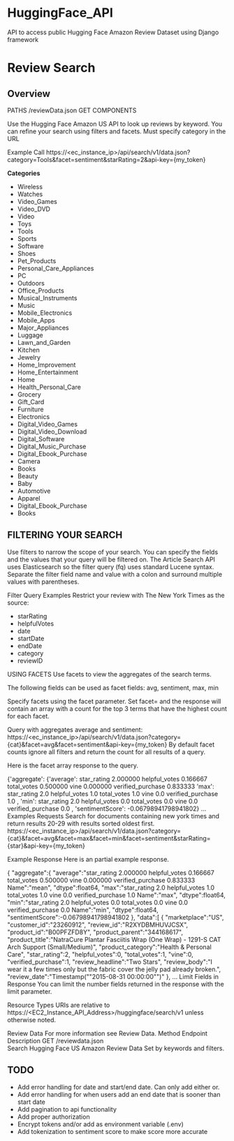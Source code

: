# HuggingFace_API
API to access public Hugging Face Amazon Review Dataset using Django framework


# Review Search
## Overview
PATHS
/reviewData.json
GET
COMPONENTS

Use the Hugging Face Amazon US API to look up reviews by keyword. You can refine your search using filters and facets.
Must specify category in the URL

Example Call
https://<ec_instance_ip>/api/search/v1/data.json?category=Tools&facet=sentiment&starRating=2&api-key={my_token}


**Categories**


* Wireless
* Watches
* Video_Games
* Video_DVD
* Video
* Toys
* Tools
* Sports
* Software
* Shoes
* Pet_Products
* Personal_Care_Appliances
* PC
* Outdoors
* Office_Products
* Musical_Instruments
* Music
* Mobile_Electronics
* Mobile_Apps
* Major_Appliances
* Luggage
* Lawn_and_Garden
* Kitchen
* Jewelry
* Home_Improvement
* Home_Entertainment
* Home
* Health_Personal_Care
* Grocery
* Gift_Card
* Furniture
* Electronics
* Digital_Video_Games
* Digital_Video_Download
* Digital_Software
* Digital_Music_Purchase
* Digital_Ebook_Purchase
* Camera
* Books
* Beauty
* Baby
* Automotive
* Apparel
* Digital_Ebook_Purchase
* Books


## FILTERING YOUR SEARCH
Use filters to narrow the scope of your search. You can specify the fields and the values that your query will be filtered on. The Article Search API uses Elasticsearch so the filter query (fq) uses standard Lucene syntax. Separate the filter field name and value with a colon and surround multiple values with parentheses.

Filter Query Examples
Restrict your review with The New York Times as the source:


* starRating
* helpfulVotes
* date
* startDate
* endDate
* category
* reviewID

USING FACETS
Use facets to view the aggregates of the search terms.

The following fields can be used as facet fields: avg, sentiment, max, min


Specify facets using the facet parameter. Set facet=<field> and the response will contain an array with a count for the top 3 terms that have the highest count for each facet.

Query with aggregates average and sentiment:
https://<ec_instance_ip>/api/search/v1/data.json?category={cat}&facet=avg&facet=sentiment&api-key={my_token}
By default facet counts ignore all filters and return the count for all results of a query. 


Here is the facet array response to the query.

{'aggregate': {'average': star_rating          2.000000
helpful_votes        0.166667
total_votes          0.500000
vine                 0.000000
verified_purchase    0.833333
'max': star_rating          2.0
helpful_votes        1.0
total_votes          1.0
vine                 0.0
verified_purchase    1.0
, 'min': star_rating          2.0
helpful_votes        0.0
total_votes          0.0
vine                 0.0
verified_purchase    0.0
, 'sentimentScore': -0.06798941798941802}
      ...
Examples Requests
Search for documents containing new york times and return results 20-29 with results sorted oldest first.
https://<ec_instance_ip>/api/search/v1/data.json?category={cat}&facet=avg&facet=max&facet=min&facet=sentiment&starRating={star}&api-key={my_token}

Example Response
Here is an partial example response.

{
   "aggregate":{
      "average":"star_rating          2.000000
helpful_votes        0.166667
total_votes          0.500000
vine                 0.000000
verified_purchase    0.833333
Name":"mean",
      "dtype":float64,
      "max":"star_rating          2.0
helpful_votes        1.0
total_votes          1.0
vine                 0.0
verified_purchase    1.0
Name":"max",
      "dtype":float64,
      "min":"star_rating          2.0
helpful_votes        0.0
total_votes          0.0
vine                 0.0
verified_purchase    0.0
Name":"min",
      "dtype":float64,
      "sentimentScore":-0.06798941798941802
   },
   "data":[
      {
         "marketplace":"US",
         "customer_id":"23260912",
         "review_id":"R2XYDBMHUVJCSX",
         "product_id":"B00PFZFD8Y",
         "product_parent":"344168617",
         "product_title":"NatraCure Plantar Fasciitis Wrap (One Wrap) - 1291-S CAT Arch Support (Small/Medium)",
         "product_category":"Health & Personal Care",
         "star_rating":2,
         "helpful_votes":0,
         "total_votes":1,
         "vine":0,
         "verified_purchase":1,
         "review_headline":"Two Stars",
         "review_body":"I wear it a few times only but the fabric cover the jelly pad already broken.",
         "review_date":"Timestamp(""2015-08-31 00:00:00"")"
      },
              ...
Limit Fields in Response
You can limit the number fields returned in the response with the limit parameter.

Resource Types
URIs are relative to https://<EC2_Instance_API_Address>/huggingface/search/v1 unless otherwise noted.

Review Data
For more information see Review Data.
Method	Endpoint	Description
GET	/reviewdata.json	
Search Hugging Face US Amazon Review Data Set by keywords and filters.


## TODO

* Add error handling for date and start/end date. Can only add either or. 
* Add error handling for when users add an end date that is sooner than start date
* Add pagination to api functionality
* Add proper authorization
* Encrypt tokens and/or add as environment variable (.env)
* Add tokenization to sentiment score to make score more accurate


